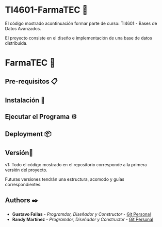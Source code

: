 # TI4601-FarmaTEC 🚀

El código mostrado acontinuación formar parte de curso: TI4601 - Bases de Datos Avanzados.

El proyecto consiste en el diseño e implementación de una base de datos distribuida.

# FarmaTEC 🤖

## Pre-requisitos 📋

## Instalación 🔧

## Ejecutar el Programa ⚙️

## Deployment 📦

## Versión📌

v1: Todo el código mostrado en el repositorio corresponde a la primera versión del proyecto.

Futuras versiones tendrán una estructura, acomodo y guías correspondientes.

## Authors ✒️

- **Gustavo Fallas** - _Programdor, Diseñador y Constructor_ - [Git Personal](https://github.com/tavoGFC)
- **Randy Martínez** - _Programdor, Diseñador y Constructor_ - [Git Personal](https://github.com/randyma01)
